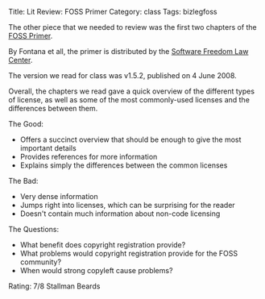 Title: Lit Review: FOSS Primer
Category: class
Tags: bizlegfoss

The other piece that we needed to review was the first two chapters of the [FOSS Primer][].

By Fontana et all, the primer is distributed by the [Software Freedom Law Center][SFLC].

The version we read for class was v1.5.2, published on 4 June 2008.

Overall, the chapters we read gave a quick overview of the different types of license,
as well as some of the most commonly-used licenses and the differences between them.

The Good:

- Offers a succinct overview that should be enough to give the most important details
- Provides references for more information
- Explains simply the differences between the common licenses

The Bad:

- Very dense information
- Jumps right into licenses, which can be surprising for the reader
- Doesn't contain much information about non-code licensing

The Questions:

- What benefit does copyright registration provide?
- What problems would copyright registration provide for the FOSS community?
- When would strong copyleft cause problems?

Rating: 7/8 Stallman Beards

[FOSS Primer]: http://bizlegfoss-ritigm.rhcloud.com/static/books/foss-primer.pdf
[SFLC]: http://www.softwarefreedom.org
